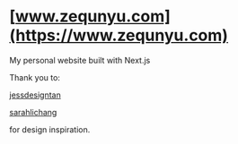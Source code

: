 # [www.zequnyu.com](https://www.zequnyu.com)
My personal website built with Next.js

Thank you to:

[jessdesigntan](http://jessdesigntan.com/index.html)

[sarahlichang](http://www.sarahlichang.com)

for design inspiration.
